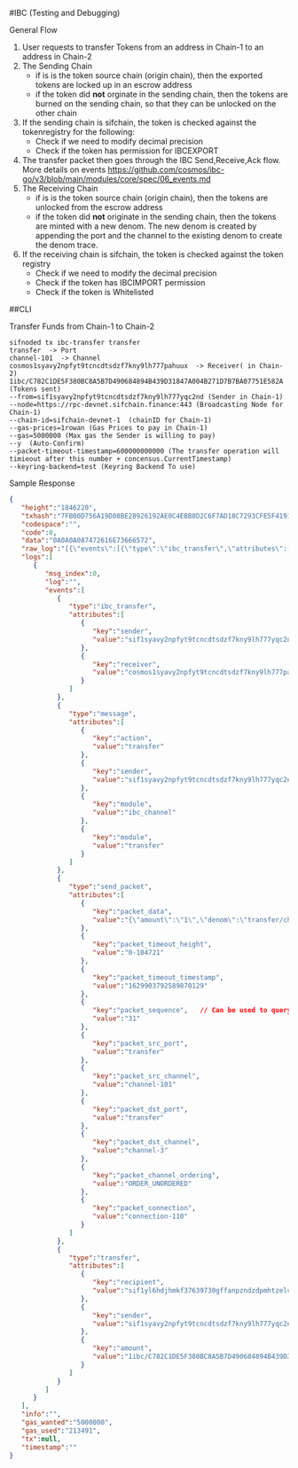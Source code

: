 #IBC (Testing and Debugging)

General Flow 
1. User requests to transfer Tokens from an address in Chain-1 to an address in Chain-2
2. The Sending Chain
    - if is is the token source chain (origin chain), then the exported tokens are locked up in an escrow address
    - if the token did **not** orginate in the sending chain, then the tokens are burned on the sending chain, so that they can be unlocked on the other chain
3. If the sending chain is sifchain, the token is checked against the tokenregistry for the following:
    - Check if we need to modify decimal precision
    - Check if the token has permission for IBCEXPORT
4. The transfer packet then goes through the IBC Send,Receive,Ack flow. More details on events https://github.com/cosmos/ibc-go/v3/blob/main/modules/core/spec/06_events.md
5. The Receiving Chain
    - if is is the token source chain (origin chain), then the tokens are unlocked from the escrow address
    - if the token did **not** originate in the sending chain, then the tokens are minted with a new denom. The new denom is created by appending the port and the channel to the existing denom to create the denom trace.
6. If the receiving chain is sifchain, the token is checked against the token registry 
    - Check if we need to modify the decimal precision
    - Check if the token has IBCIMPORT permission
    - Check if the token is Whitelisted
    
##CLI

Transfer Funds from Chain-1 to Chain-2
```shell
sifnoded tx ibc-transfer transfer 
transfer  -> Port
channel-101  -> Channel
cosmos1syavy2npfyt9tcncdtsdzf7kny9lh777pahuux  -> Receiver( in Chain-2)
1ibc/C782C1DE5F380BC8A5B7D490684894B439D31847A004B271D7B7BA07751E582A (Tokens sent)
--from=sif1syavy2npfyt9tcncdtsdzf7kny9lh777yqc2nd (Sender in Chain-1)
--node=https://rpc-devnet.sifchain.finance:443 (Broadcasting Node for Chain-1)
--chain-id=sifchain-devnet-1  (chainID for Chain-1)
--gas-prices=1rowan (Gas Prices to pay in Chain-1)
--gas=5000000 (Max gas the Sender is willing to pay)
--y  (Auto-Confirm)
--packet-timeout-timestamp=600000000000 (The transfer operation will timieout after this number + concensus.CurrentTimestamp)
--keyring-backend=test (Keyring Backend To use)
```

Sample Response
```json
{
   "height":"1846220",
   "txhash":"7FB00D756A19D08BE28926192AE0C4EBB8D2C6F7AD18C7293CFE5F4191C293ED",
   "codespace":"",
   "code":0,
   "data":"0A0A0A087472616E73666572",
   "raw_log":"[{\"events\":[{\"type\":\"ibc_transfer\",\"attributes\":[{\"key\":\"sender\",\"value\":\"sif1syavy2npfyt9tcncdtsdzf7kny9lh777yqc2nd\"},{\"key\":\"receiver\",\"value\":\"cosmos1syavy2npfyt9tcncdtsdzf7kny9lh777pahuux\"}]},{\"type\":\"message\",\"attributes\":[{\"key\":\"action\",\"value\":\"transfer\"},{\"key\":\"sender\",\"value\":\"sif1syavy2npfyt9tcncdtsdzf7kny9lh777yqc2nd\"},{\"key\":\"module\",\"value\":\"ibc_channel\"},{\"key\":\"module\",\"value\":\"transfer\"}]},{\"type\":\"send_packet\",\"attributes\":[{\"key\":\"packet_data\",\"value\":\"{\\\"amount\\\":\\\"1\\\",\\\"denom\\\":\\\"transfer/channel-101/uphoton\\\",\\\"receiver\\\":\\\"cosmos1syavy2npfyt9tcncdtsdzf7kny9lh777pahuux\\\",\\\"sender\\\":\\\"sif1syavy2npfyt9tcncdtsdzf7kny9lh777yqc2nd\\\"}\"},{\"key\":\"packet_timeout_height\",\"value\":\"0-104721\"},{\"key\":\"packet_timeout_timestamp\",\"value\":\"1629903792589870129\"},{\"key\":\"packet_sequence\",\"value\":\"31\"},{\"key\":\"packet_src_port\",\"value\":\"transfer\"},{\"key\":\"packet_src_channel\",\"value\":\"channel-101\"},{\"key\":\"packet_dst_port\",\"value\":\"transfer\"},{\"key\":\"packet_dst_channel\",\"value\":\"channel-3\"},{\"key\":\"packet_channel_ordering\",\"value\":\"ORDER_UNORDERED\"},{\"key\":\"packet_connection\",\"value\":\"connection-110\"}]},{\"type\":\"transfer\",\"attributes\":[{\"key\":\"recipient\",\"value\":\"sif1yl6hdjhmkf37639730gffanpzndzdpmhtzelcg\"},{\"key\":\"sender\",\"value\":\"sif1syavy2npfyt9tcncdtsdzf7kny9lh777yqc2nd\"},{\"key\":\"amount\",\"value\":\"1ibc/C782C1DE5F380BC8A5B7D490684894B439D31847A004B271D7B7BA07751E582A\"}]}]}]",
   "logs":[
      {
         "msg_index":0,
         "log":"",
         "events":[
            {
               "type":"ibc_transfer",
               "attributes":[
                  {
                     "key":"sender",
                     "value":"sif1syavy2npfyt9tcncdtsdzf7kny9lh777yqc2nd"
                  },
                  {
                     "key":"receiver",
                     "value":"cosmos1syavy2npfyt9tcncdtsdzf7kny9lh777pahuux"
                  }
               ]
            },
            {
               "type":"message",
               "attributes":[
                  {
                     "key":"action",
                     "value":"transfer"
                  },
                  {
                     "key":"sender",
                     "value":"sif1syavy2npfyt9tcncdtsdzf7kny9lh777yqc2nd"
                  },
                  {
                     "key":"module",
                     "value":"ibc_channel"
                  },
                  {
                     "key":"module",
                     "value":"transfer"
                  }
               ]
            },
            {
               "type":"send_packet",
               "attributes":[
                  {
                     "key":"packet_data",
                     "value":"{\"amount\":\"1\",\"denom\":\"transfer/channel-101/uphoton\",\"receiver\":\"cosmos1syavy2npfyt9tcncdtsdzf7kny9lh777pahuux\",\"sender\":\"sif1syavy2npfyt9tcncdtsdzf7kny9lh777yqc2nd\"}"
                  },
                  {
                     "key":"packet_timeout_height",
                     "value":"0-104721"
                  },
                  {
                     "key":"packet_timeout_timestamp",
                     "value":"1629903792589870129"
                  },
                  {
                     "key":"packet_sequence",   // Can be used to query status of the packet
                     "value":"31"
                  },
                  {
                     "key":"packet_src_port",
                     "value":"transfer"
                  },
                  {
                     "key":"packet_src_channel",
                     "value":"channel-101"
                  },
                  {
                     "key":"packet_dst_port",
                     "value":"transfer"
                  },
                  {
                     "key":"packet_dst_channel",
                     "value":"channel-3"
                  },
                  {
                     "key":"packet_channel_ordering",
                     "value":"ORDER_UNORDERED"
                  },
                  {
                     "key":"packet_connection",
                     "value":"connection-110"
                  }
               ]
            },
            {
               "type":"transfer",
               "attributes":[
                  {
                     "key":"recipient",
                     "value":"sif1yl6hdjhmkf37639730gffanpzndzdpmhtzelcg"
                  },
                  {
                     "key":"sender",
                     "value":"sif1syavy2npfyt9tcncdtsdzf7kny9lh777yqc2nd"
                  },
                  {
                     "key":"amount",
                     "value":"1ibc/C782C1DE5F380BC8A5B7D490684894B439D31847A004B271D7B7BA07751E582A"
                  }
               ]
            }
         ]
      }
   ],
   "info":"",
   "gas_wanted":"5000000",
   "gas_used":"213491",
   "tx":null,
   "timestamp":""
}
```


